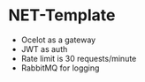 # NET-Template

* Ocelot as a gateway
* JWT as auth
* Rate limit is 30 requests/minute
* RabbitMQ for logging
